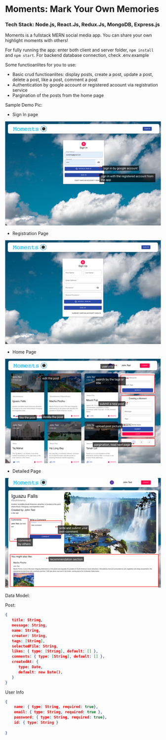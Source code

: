# Moments: Mark Your Own Memories 

### Tech Stack: Node.js, React.Js, Redux.Js, MongoDB, Express.js

Moments is a fullstack MERN social media app. You can share your own highlight moments with others! 

For fully running the app:  enter both client and server folder, `npm install` and `npm start`. For backend database connection, check .env.example 

 Some functioanlites for you to use:

- Basic crud functioanlites: display posts, create a post, update a post, delete a post, like a post, comment a post
- Authentication by google account or registered acoount via registration service 
- Pargination of the posts from the home page

Sample Demo Pic:

- Sign In page

<img src="https://raw.githubusercontent.com/hesihui/Moments/main/sample_pic/sign_in.png" alt="sign-in" />

- Registration Page

<img src="https://raw.githubusercontent.com/hesihui/Moments/main/sample_pic/register.png" alt="registration" />

- Home Page

<img src="https://raw.githubusercontent.com/hesihui/Moments/main/sample_pic/homepage.png" alt="home" />

- Detailed Page

<img src="https://raw.githubusercontent.com/hesihui/Moments/main/sample_pic/detailed_page.png" alt="detailedPage" />

Data Model:

Post: 

``` json
{
   title: String,
   message: String,
   name: String,
   creator: String,
   tags: [String],
   selectedFile: String,
   likes: { type: [String], default: [] },
   comments: { type: [String], default: [] },
   createdAt: {
      type: Date,
      default: new Date(),
   }
}
```

User Info

```json
{
    name: { type: String, required: true},
    email: { type: String, required: true },
    password: { type: String, required: true},
    id: { type: String }

}
```

